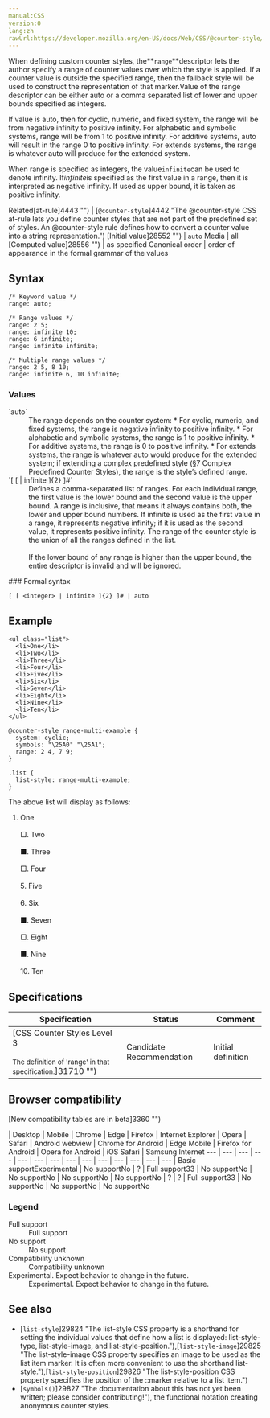 ```yaml
---
manual:CSS
version:0
lang:zh
rawUrl:https://developer.mozilla.org/en-US/docs/Web/CSS/@counter-style/range
---
```






When defining custom counter styles, the**`range`**descriptor lets the author specify a range of counter values over which the style is applied. If a counter value is outside the specified range, then the fallback style will be used to construct the representation of that marker.Value of the range descriptor can be either auto or a comma separated list of lower and upper bounds specified as integers.



If value is auto, then for cyclic, numeric, and fixed system, the range will be from negative infinity to positive infinity. For alphabetic and symbolic systems, range will be from 1 to positive infinity. For additive systems, auto will result in the range 0 to positive infinity. For extends systems, the range is whatever auto will produce for the extended system.



When range is specified as integers, the value`infinite`can be used to denote infinity. If*infinite*is specified as the first value in a range, then it is interpreted as negative infinity. If used as upper bound, it is taken as positive infinity.


Related[at-rule]4443 "") | [`@counter-style`]4442 "The @counter-style CSS at-rule lets you define counter styles that are not part of the predefined set of styles. An @counter-style rule defines how to convert a counter value into a string representation.") 
[Initial value]28552 "") | `auto` 
Media | all 
[Computed value]28556 "") | as specified 
Canonical order | order of appearance in the formal grammar of the values 


## Syntax<a name="Syntax"></a>

```
/* Keyword value */
range: auto;

/* Range values */
range: 2 5;
range: infinite 10;
range: 6 infinite;
range: infinite infinite;

/* Multiple range values */
range: 2 5, 8 10;
range: infinite 6, 10 infinite;
```

### Values<a name="Values"></a>
<dl><dt id=''>`auto`</dt><dd>The range depends on the counter system:
* For cyclic, numeric, and fixed systems, the range is negative infinity to positive infinity.
* For alphabetic and symbolic systems, the range is 1 to positive infinity.
* For additive systems, the range is 0 to positive infinity.
* For extends systems, the range is whatever auto would produce for the extended system; if extending a complex predefined style (§7 Complex Predefined Counter Styles), the range is the style’s defined range.
</dd><dt id=''>`[ [ | infinite ]{2} ]#`</dt><dd>Defines a comma-separated list of ranges. For each individual range, the first value is the lower bound and the second value is the upper bound. A range is inclusive, that means it always contains both, the lower and upper bound numbers. If infinite is used as the first value in a range, it represents negative infinity; if it is used as the second value, it represents positive infinity. The range of the counter style is the union of all the ranges defined in the list.<br></br>If the lower bound of any range is higher than the upper bound, the entire descriptor is invalid and will be ignored.</dd></dl>
### Formal syntax<a name="Formal_syntax"></a>

```
[ [ <integer> | infinite ]{2} ]# | auto
```

## Example<a name="Example"></a>

```
<ul class="list">
  <li>One</li>
  <li>Two</li>
  <li>Three</li>
  <li>Four</li>
  <li>Five</li>
  <li>Six</li>
  <li>Seven</li>
  <li>Eight</li>
  <li>Nine</li>
  <li>Ten</li>
</ul>
```

```
@counter-style range-multi-example {
  system: cyclic;
  symbols: "\25A0" "\25A1";
  range: 2 4, 7 9;
}

.list {
  list-style: range-multi-example;    
}
```


The above list will display as follows:



1. One<br></br>□. Two<br></br>■. Three<br></br>□. Four<br></br>5. Five<br></br>6. Six<br></br>■. Seven<br></br>□. Eight<br></br>■. Nine<br></br>10. Ten


## Specifications<a name="Specifications"></a>

Specification | Status | Comment 
 ---  |  ---  |  ---  | 
[CSS Counter Styles Level 3<br></br><small>The definition of &#39;range&#39; in that specification.</small>]31710 "") | Candidate Recommendation | Initial definition 


## Browser compatibility<a name="Browser_compatibility"></a>




[New compatibility tables are in beta<i></i>]3360 "")

 | <abbr>Desktop<i></i></abbr> | <abbr>Mobile<i></i></abbr> 
 | <abbr>Chrome<i></i></abbr> | <abbr>Edge<i></i></abbr> | <abbr>Firefox<i></i></abbr> | <abbr>Internet Explorer<i></i></abbr> | <abbr>Opera<i></i></abbr> | <abbr>Safari<i></i></abbr> | <abbr>Android webview<i></i></abbr> | <abbr>Chrome for Android<i></i></abbr> | <abbr>Edge Mobile<i></i></abbr> | <abbr>Firefox for Android<i></i></abbr> | <abbr>Opera for Android<i></i></abbr> | <abbr>iOS Safari<i></i></abbr> | <abbr>Samsung Internet<i></i></abbr> 
 ---  |  ---  |  ---  |  ---  |  ---  |  ---  |  ---  |  ---  |  ---  |  ---  |  ---  |  ---  |  ---  |  ---  | 
Basic support<abbr>Experimental<i></i></abbr> | <abbr>No support</abbr>No | <abbr>?</abbr> | <abbr>Full support</abbr>33 | <abbr>No support</abbr>No | <abbr>No support</abbr>No | <abbr>No support</abbr>No | <abbr>No support</abbr>No | <abbr>?</abbr> | <abbr>?</abbr> | <abbr>Full support</abbr>33 | <abbr>No support</abbr>No | <abbr>No support</abbr>No | <abbr>No support</abbr>No 


### Legend<a name="Legend"></a>
<dl><dt id=''><abbr>Full support</abbr></dt><dd>Full support</dd><dt id=''><abbr>No support</abbr></dt><dd>No support</dd><dt id=''><abbr>Compatibility unknown</abbr></dt><dd>Compatibility unknown</dd><dt id=''><abbr>Experimental. Expect behavior to change in the future.<i></i></abbr></dt><dd>Experimental. Expect behavior to change in the future.</dd></dl>





## See also<a name="See_also"></a>

* [`list-style`]29824 "The list-style CSS property is a shorthand for setting the individual values that define how a list is displayed: list-style-type, list-style-image, and list-style-position."),[`list-style-image`]29825 "The list-style-image CSS property specifies an image to be used as the list item marker. It is often more convenient to use the shorthand list-style."),[`list-style-position`]29826 "The list-style-position CSS property specifies the position of the ::marker relative to a list item.")
* [`symbols()`]29827 "The documentation about this has not yet been written; please consider contributing!"), the functional notation creating anonymous counter styles.



